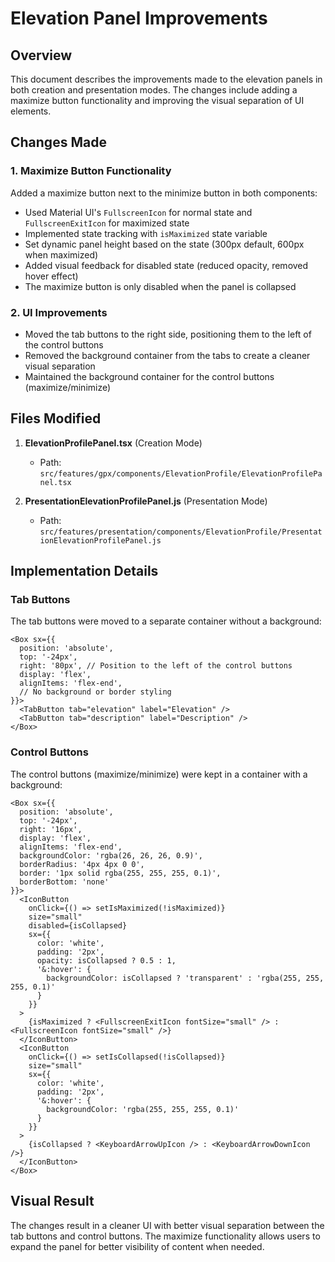 # Elevation Panel Improvements

## Overview

This document describes the improvements made to the elevation panels in both creation and presentation modes. The changes include adding a maximize button functionality and improving the visual separation of UI elements.

## Changes Made

### 1. Maximize Button Functionality

Added a maximize button next to the minimize button in both components:
- Used Material UI's `FullscreenIcon` for normal state and `FullscreenExitIcon` for maximized state
- Implemented state tracking with `isMaximized` state variable
- Set dynamic panel height based on the state (300px default, 600px when maximized)
- Added visual feedback for disabled state (reduced opacity, removed hover effect)
- The maximize button is only disabled when the panel is collapsed

### 2. UI Improvements

- Moved the tab buttons to the right side, positioning them to the left of the control buttons
- Removed the background container from the tabs to create a cleaner visual separation
- Maintained the background container for the control buttons (maximize/minimize)

## Files Modified

1. **ElevationProfilePanel.tsx** (Creation Mode)
   - Path: `src/features/gpx/components/ElevationProfile/ElevationProfilePanel.tsx`

2. **PresentationElevationProfilePanel.js** (Presentation Mode)
   - Path: `src/features/presentation/components/ElevationProfile/PresentationElevationProfilePanel.js`

## Implementation Details

### Tab Buttons

The tab buttons were moved to a separate container without a background:

```tsx
<Box sx={{ 
  position: 'absolute', 
  top: '-24px', 
  right: '80px', // Position to the left of the control buttons
  display: 'flex',
  alignItems: 'flex-end',
  // No background or border styling
}}>
  <TabButton tab="elevation" label="Elevation" />
  <TabButton tab="description" label="Description" />
</Box>
```

### Control Buttons

The control buttons (maximize/minimize) were kept in a container with a background:

```tsx
<Box sx={{ 
  position: 'absolute', 
  top: '-24px', 
  right: '16px',
  display: 'flex',
  alignItems: 'flex-end',
  backgroundColor: 'rgba(26, 26, 26, 0.9)',
  borderRadius: '4px 4px 0 0',
  border: '1px solid rgba(255, 255, 255, 0.1)',
  borderBottom: 'none'
}}>
  <IconButton
    onClick={() => setIsMaximized(!isMaximized)}
    size="small"
    disabled={isCollapsed}
    sx={{ 
      color: 'white',
      padding: '2px',
      opacity: isCollapsed ? 0.5 : 1,
      '&:hover': {
        backgroundColor: isCollapsed ? 'transparent' : 'rgba(255, 255, 255, 0.1)'
      }
    }}
  >
    {isMaximized ? <FullscreenExitIcon fontSize="small" /> : <FullscreenIcon fontSize="small" />}
  </IconButton>
  <IconButton
    onClick={() => setIsCollapsed(!isCollapsed)}
    size="small"
    sx={{ 
      color: 'white',
      padding: '2px',
      '&:hover': {
        backgroundColor: 'rgba(255, 255, 255, 0.1)'
      }
    }}
  >
    {isCollapsed ? <KeyboardArrowUpIcon /> : <KeyboardArrowDownIcon />}
  </IconButton>
</Box>
```

## Visual Result

The changes result in a cleaner UI with better visual separation between the tab buttons and control buttons. The maximize functionality allows users to expand the panel for better visibility of content when needed.
